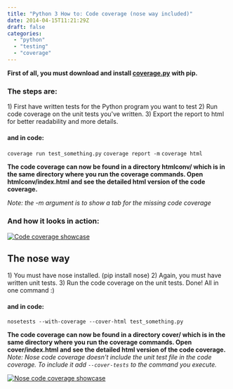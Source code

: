 ```yaml
---
title: "Python 3 How to: Code coverage (nose way included)"
date: 2014-04-15T11:21:29Z
draft: false
categories:
  - "python"
  - "testing"
  - "coverage"
---
```


<p><strong>First of all, you must download and install
<a href="https://pypi.python.org/pypi/coverage/3.7.1">coverage.py</a> with pip.</strong></p>
<h3 style="text-align:left;">The steps are:</h3>
<p>​1) First have written tests for the Python program you want to test
2) Run code coverage on the unit tests you've written.
3) Export the report to html for better readability and more details.</p>
<h4 style="text-align:left;">and in code:</h4>
<p><code>coverage run test_something.py</code>
<code>coverage report -m</code>
<code>coverage html</code></p>
<p><strong>The code coverage can now be found in a directory htmlconv/ which is
in the same directory where you run the coverage commands. Open
htmlconv/index.html and see the detailed html version of the code
coverage.</strong></p>
<p><em>Note: the -m argument is to show a tab for the missing code coverage</em></p>
<h3>And how it looks in action:</h3>
<p><a href="http://i.imgur.com/l1JKolA.png" title="Code Coverage in action picture"><img alt="Code coverage showcase" src="http://i.imgur.com/l1JKolA.png" /></a></p>
<h2>The nose way</h2>
<p>​1) You must have nose installed. (pip install nose)
2) Again, you must have written unit tests.
3) Run the code coverage on the unit tests. Done! All in one command :)</p>
<h4 style="text-align:left;">and in code:</h4>
<p><code>nosetests --with-coverage --cover-html test_something.py</code></p>
<p><strong>The code coverage can now be found in a directory cover/ which is in
the same directory where you run the coverage commands. Open
cover/index.html and see the detailed html version of the code
coverage.</strong>
<em>Note: Nose code coverage doesn't include the unit test file in the
code coverage. To include it add <code>--cover-tests</code> to the command you
execute.</em></p>
<p><a href="http://i.imgur.com/074oiIV.png" title="Nose code Coverage in action picture"><img alt="Nose code coverage showcase" src="http://i.imgur.com/074oiIV.png" /></a></p>